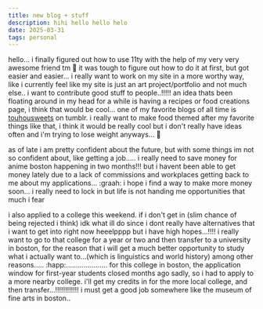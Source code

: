 ```yaml
---
title: new blog + stuff
description: hihi hello hello helo
date: 2025-03-31
tags: personal
---
```


hello... i finally figured out how to use 11ty with the help of my very very awesome friend tm :pray: 
it was tough to figure out how to do it at first, but got easier and easier... i really want to work on my site in 
a more worthy way, like i currently feel like my site is just an art project/portfolio and not much else.. i want to 
contribute good stuff to people..!!!!! an idea thats been floating around in my head for a while is having a recipes or food 
creations page, i think that would be cool... one of my favorite blogs of all time is <a href="https://touhousweets.tumblr.com">touhousweets</a> 
on tumblr. i really want to make food themed after my favorite things like that, i think it would be really cool but i don't really have ideas often 
and i'm trying to lose weight anyways... :smiling_face_with_tear:<br>

as of late i am pretty confident about the future, but with some things im not so confident about, like getting a job..... i really need to 
save money for anime boston happening in two months!!! but i havent been able to get money lately due to a lack of commissions and workplaces getting back to me 
about my applications... :graah: i hope i find a way to make more money soon... i really need to lock in but life is not handing me opportunities that much i fear<br>

i also applied to a college this weekend. if i don't get in (slim chance of being rejected i think) idk what ill do since i dont really have alternatives that 
i want to get into right now heeelpppp but i have high hopes...!!!! i really want to go to that college for a year or two and then transfer to a university in boston, for the 
reason that i will get a much better opportunity to study what i actually want to...(which is linguistics and world history) among other reasons..... :happ:.....................
for this college in boston, the application window for first-year students closed months ago sadly, so i had to apply to a more nearby college. i'll get my credits in for the more local college, and then transfer...!!!!!!!!!!!! i must get a good job somewhere like the museum of fine arts in boston..
